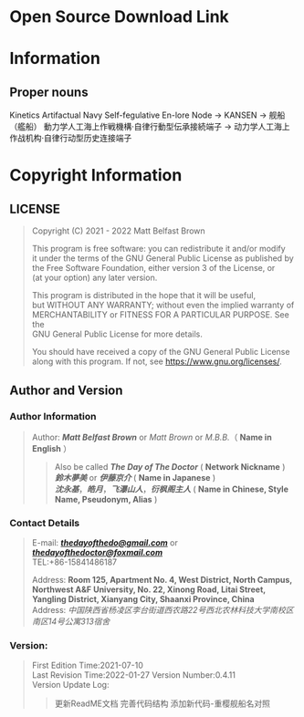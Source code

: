 # Open Source Download Link 

# Information 

## Proper nouns 
Kinetics Artifactual Navy Self-fegulative En-lore Node -> KANSEN -> 舰船（艦船）
動力学人工海上作戦機構·自律行動型伝承接続端子 -> 动力学人工海上作战机构·自律行动型历史连接端子 

# Copyright Information 

## LICENSE 
> Copyright (C) 2021 - 2022 Matt Belfast Brown  
>   
> This program is free software: you can redistribute it and/or modify  
> it under the terms of the GNU General Public License as published by  
> the Free Software Foundation, either version 3 of the License, or  
> (at your option) any later version.  
>    
> This program is distributed in the hope that it will be useful,  
> but WITHOUT ANY WARRANTY; without even the implied warranty of  
> MERCHANTABILITY or FITNESS FOR A PARTICULAR PURPOSE.  See the  
> GNU General Public License for more details.  
>   
> You should have received a copy of the GNU General Public License  
> along with this program.  If not, see <https://www.gnu.org/licenses/>.  

## Author and Version

### Author Information 
> Author: ***Matt Belfast Brown*** or *Matt Brown* or *M.B.B.*（ **Name in English** ）  
>> Also be called ***The Day of The Doctor*** ( **Network Nickname** )  
>> ***鈴木夢美*** or ***伊藤京介*** ( **Name in Japanese** )  
>> ***沈永基***，***皓月***，***飞瀑山人***，***衍枫阁主人*** ( **Name in Chinese, Style Name, Pseudonym, Alias** ) 
    
### Contact Details 
> E-mail: ***thedayofthedo@gmail.com*** or ***thedayofthedoctor@foxmail.com***   
> TEL:\+86-15841486187 
>  
> Address: **Room 125, Apartment No. 4, West District, North Campus, Northwest A&F University, No. 22, Xinong Road, Litai Street, Yangling District, Xianyang City, Shaanxi Province, China**  
> Address: *中国陕西省杨凌区李台街道西农路22号西北农林科技大学南校区南区14号公寓313宿舍*  
   
### Version:  
> First Edition Time:2021-07-10  
> Last Revision Time:2022-01-27 
> Version Number:0.4.11  
> Version Update Log:
>> 更新ReadME文档 
>> 完善代码结构 
>> 添加新代码-重樱舰船名对照